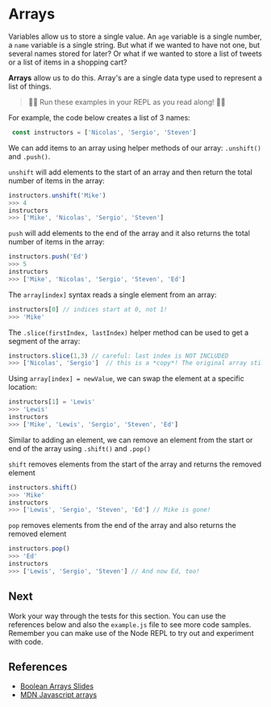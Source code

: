 # Arrays
Variables allow us to store a single value. An `age` variable is a single number, a `name` variable is a single string. But what if we wanted to have not one, but several names stored for later? Or what if we wanted to store a list of tweets or a list of items in a shopping cart?

**Arrays** allow us to do this. Array's are a single data type used to represent a list of things. 

> 👨‍💻 Run these examples in your REPL as you read along! 👨‍💻

For example, the code below creates a list of 3 names:

```javascript
 const instructors = ['Nicolas', 'Sergio', 'Steven']
```

We can add items to an array using helper methods of our array: `.unshift()` and `.push()`.  

`unshift` will add elements to the start of an array and then return the total number of items in the array:

```javascript
instructors.unshift('Mike')
>>> 4
instructors
>>> ['Mike', 'Nicolas', 'Sergio', 'Steven']
```

`push` will add elements to the end of the array and it also returns the total number of items in the array:

```javascript
instructors.push('Ed')
>>> 5
instructors
>>> ['Mike', 'Nicolas', 'Sergio', 'Steven', 'Ed']
```

The `array[index]` syntax reads a single element from an array:

```javascript
instructors[0] // indices start at 0, not 1!
>>> 'Mike'
```

The `.slice(firstIndex, lastIndex)` helper method can be used to get a segment of the array:

```javascript
instructors.slice(1,3) // careful: last index is NOT INCLUDED
>>> ['Nicolas', 'Sergio']  // this is a *copy*! The original array still has all 4
```

Using `array[index] = newValue`, we can swap the element at a specific location:

```javascript
instructors[1] = 'Lewis'
>>> 'Lewis'
instructors
>>> ['Mike', 'Lewis', 'Sergio', 'Steven', 'Ed']
```

Similar to adding an element, we can remove an element from the start or end of the array using `.shift()` and `.pop()`

`shift` removes elements from the start of the array and returns the removed element

```javascript
instructors.shift()
>>> 'Mike'
instructors
>>> ['Lewis', 'Sergio', 'Steven', 'Ed'] // Mike is gone!
```

`pop` removes elements from the end of the array and also returns the removed element

```javascript
instructors.pop()
>>> 'Ed'
instructors
>>> ['Lewis', 'Sergio', 'Steven'] // And now Ed, too!
```

## Next
Work your way through the tests for this section. You can use the references below and also
the `example.js` file to see more code samples. Remember you can make use of the Node REPL 
to try out and experiment with code.

## References
* [Boolean Arrays Slides](https://docs.google.com/presentation/d/1GSh7zybHz3R9Dt0xjGFbJJidhz8bQHi01liJDcjmxCg/edit#slide=id.gbb3e6d91bd_0_153)
* [MDN Javascript arrays](https://developer.mozilla.org/en-US/docs/Web/JavaScript/Reference/Global_Objects/Array)
